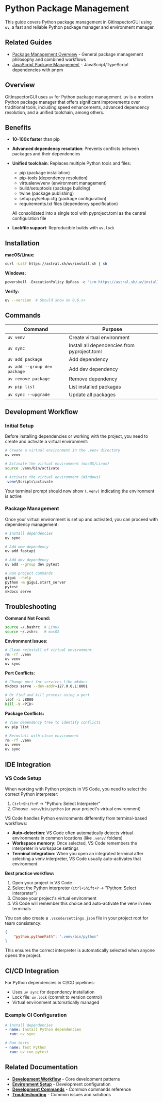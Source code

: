 # Python Package Management

This guide covers Python package management in GitInspectorGUI using `uv`, a fast and reliable Python package manager and environment manager.

## Related Guides

-   [Package Management Overview](package-management-overview.md) - General package management philosophy and combined workflows
-   [JavaScript Package Management](javascript-package-management.md) - JavaScript/TypeScript dependencies with pnpm

## Overview

GitInspectorGUI uses `uv` for Python package management. uv is a modern Python package manager that offers significant improvements over traditional tools, including speed enhancements, advanced dependency resolution, and a unified toolchain, among others.

## Benefits

-   **10-100x faster** than pip
-   **Advanced dependency resolution**: Prevents conflicts between packages and their dependencies
-   **Unified toolchain**: Replaces multiple Python tools and files:

    -   pip (package installation)
    -   pip-tools (dependency resolution)
    -   virtualenv/venv (environment management)
    -   build/setuptools (package building)
    -   twine (package publishing)
    -   setup.py/setup.cfg (package configuration)
    -   requirements.txt files (dependency specification)

    All consolidated into a single tool with pyproject.toml as the central configuration file

-   **Lockfile support**: Reproducible builds with `uv.lock`

## Installation

**macOS/Linux:**

```bash
curl -LsSf https://astral.sh/uv/install.sh | sh
```

**Windows:**

```powershell
powershell -ExecutionPolicy ByPass -c "irm https://astral.sh/uv/install.ps1 | iex"
```

**Verify:**

```bash
uv --version  # Should show uv 0.6.x+
```

## Commands

| Command                      | Purpose                                      |
| ---------------------------- | -------------------------------------------- |
| `uv venv`                    | Create virtual environment                   |
| `uv sync`                    | Install all dependencies from pyproject.toml |
| `uv add package`             | Add dependency                               |
| `uv add --group dev package` | Add dev dependency                           |
| `uv remove package`          | Remove dependency                            |
| `uv pip list`                | List installed packages                      |
| `uv sync --upgrade`          | Update all packages                          |

## Development Workflow

### Initial Setup

Before installing dependencies or working with the project, you need to create and activate a virtual environment:

```bash
# Create a virtual environment in the .venv directory
uv venv
```

```bash
# Activate the virtual environment (macOS/Linux)
source .venv/bin/activate
```

```powershell
# Activate the virtual environment (Windows)
.venv\Scripts\activate
```

Your terminal prompt should now show `(.venv)` indicating the environment is active

### Package Management

Once your virtual environment is set up and activated, you can proceed with dependency management:

```bash
# Install dependencies
uv sync

# Add new dependency
uv add fastapi

# Add dev dependency
uv add --group dev pytest

# Run project commands
gigui --help
python -m gigui.start_server
pytest
mkdocs serve
```

## Troubleshooting

**Command Not Found:**

```bash
source ~/.bashrc  # Linux
source ~/.zshrc   # macOS
```

**Environment Issues:**

```bash
# Clean reinstall of virtual environment
rm -rf .venv
uv venv
uv sync
```

**Port Conflicts:**

```bash
# Change port for services like mkdocs
mkdocs serve --dev-addr=127.0.0.1:8001

# Or find and kill process using a port
lsof -i :8000
kill -9 <PID>
```

**Package Conflicts:**

```bash
# View dependency tree to identify conflicts
uv pip list

# Reinstall with clean environment
rm -rf .venv
uv venv
uv sync
```

## IDE Integration

### VS Code Setup

When working with Python projects in VS Code, you need to select the correct Python interpreter:

1. `Ctrl+Shift+P` → "Python: Select Interpreter"
2. Choose `.venv/bin/python` (or your project's virtual environment)

VS Code handles Python environments differently from terminal-based workflows:

-   **Auto-detection**: VS Code often automatically detects virtual environments in common locations (like `.venv/` folders)
-   **Workspace memory**: Once selected, VS Code remembers the interpreter in workspace settings
-   **Terminal integration**: When you open an integrated terminal after selecting a venv interpreter, VS Code usually auto-activates that environment

**Best practice workflow:**

1. Open your project in VS Code
2. Select the Python interpreter (`Ctrl+Shift+P` → "Python: Select Interpreter")
3. Choose your project's virtual environment
4. VS Code will remember this choice and auto-activate the venv in new terminals

You can also create a `.vscode/settings.json` file in your project root for team consistency:

```json
{
    "python.pythonPath": ".venv/bin/python"
}
```

This ensures the correct interpreter is automatically selected when anyone opens the project.

## CI/CD Integration

For Python dependencies in CI/CD pipelines:

-   Uses `uv sync` for dependency installation
-   Lock file: `uv.lock` (commit to version control)
-   Virtual environment automatically managed

### Example CI Configuration

```yaml
# Install dependencies
- name: Install Python dependencies
  run: uv sync

# Run tests
- name: Test Python
  run: uv run pytest
```

## Related Documentation

-   **[Development Workflow](development-workflow.md)** - Core development patterns
-   **[Environment Setup](environment-setup.md)** - Development configuration
-   **[Development Commands](development-commands.md)** - Common commands reference
-   **[Troubleshooting](troubleshooting.md)** - Common issues and solutions
